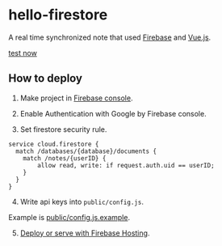 hello-firestore
===============

A real time synchronized note that used [Firebase](https://firebase.google.com/) and [Vue.js](https://vuejs.org/).

[test now](https://hello-firestore-1936b.firebaseapp.com/)

## How to deploy
1. Make project in [Firebase console](https://console.firebase.google.com/).

2. Enable Authentication with Google by Firebase console.

3. Set firestore security rule.

```
service cloud.firestore {
  match /databases/{database}/documents {
    match /notes/{userID} {
    	allow read, write: if request.auth.uid == userID;
    }
  }
}
```

4. Write api keys into `public/config.js`.

Example is [public/config.js.example](./public/config.js.example).

5. [Deploy or serve with Firebase Hosting](https://firebase.google.com/docs/hosting/quickstart).
